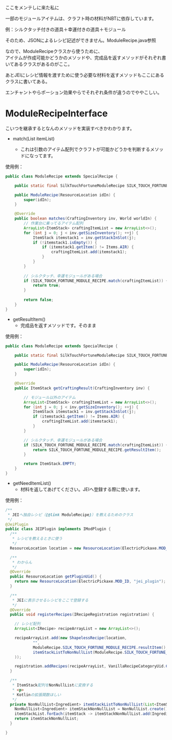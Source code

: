 ここをメンテしに来た私に

一部のモジュールアイテムは、クラフト時の材料がNBTに依存しています。  

例：シルクタッチ付きの道具＋幸運付きの道具＋モジュール

そのため、JSONによるレシピ記述ができません。ModuleRecipe.java参照

なので、ModuleRecipeクラスから使うために、  
アイテムが作成可能かどうかのメソッドや、完成品を返すメソッドがそれぞれ書いてあるクラスがあるのがここ。

あとJEIにレシピ情報を渡すために使う必要な材料を返すメソッドもここにあるクラスに書いてある。

エンチャントやらポーション効果やらでそれぞれ条件が違うのでややこしい。

# ModuleRecipeInterface
こいつを継承するとなんのメソッドを実装すべきかわかります。

- match(List<ItemStack> itemList)
    - これは引数のアイテム配列でクラフトが可能かどうかを判断するメソッドになってます。
    
使用例：
```java
public class ModuleRecipe extends SpecialRecipe {

    public static final SilkTouchFortuneModuleRecipe SILK_TOUCH_FORTUNE_MODULE_RECIPE = new SilkTouchFortuneModuleRecipe();

    public ModuleRecipe(ResourceLocation idIn) {
        super(idIn);
    }

    @Override
    public boolean matches(CraftingInventory inv, World worldIn) {
        // 作業台に乗ってるアイテム配列
        ArrayList<ItemStack> craftingItemList = new ArrayList<>();
        for (int j = 0; j < inv.getSizeInventory(); ++j) {
            ItemStack itemstack1 = inv.getStackInSlot(j);
            if (!itemstack1.isEmpty()) {
                if (itemstack1.getItem() != Items.AIR) {
                    craftingItemList.add(itemstack1);
                }
            }
        }
        
        // シルクタッチ、幸運モジュールがある場合
        if (SILK_TOUCH_FORTUNE_MODULE_RECIPE.match(craftingItemList)) {
            return true;
        }
        
        return false;
    }
}
```

- getResultItem()
    - 完成品を返すメソッドです。そのまま
    
使用例：

```java
public class ModuleRecipe extends SpecialRecipe {

    public static final SilkTouchFortuneModuleRecipe SILK_TOUCH_FORTUNE_MODULE_RECIPE = new SilkTouchFortuneModuleRecipe();

    public ModuleRecipe(ResourceLocation idIn) {
        super(idIn);
    }

    @Override
    public ItemStack getCraftingResult(CraftingInventory inv) {

        // モジュール以外のアイテム
        ArrayList<ItemStack> craftingItemList = new ArrayList<>();
        for (int j = 0; j < inv.getSizeInventory(); ++j) {
            ItemStack itemstack1 = inv.getStackInSlot(j);
            if (itemstack1.getItem() != Items.AIR) {
                craftingItemList.add(itemstack1);
            }
        }

        // シルクタッチ、幸運モジュールがある場合
        if (SILK_TOUCH_FORTUNE_MODULE_RECIPE.match(craftingItemList)) {
            return SILK_TOUCH_FORTUNE_MODULE_RECIPE.getResultItem();
        }

        return ItemStack.EMPTY;
    }
}
```

- getNeedItemList()
    - 材料を返してあげてください。JEIへ登録する際に使います。
    
使用例：
```java
/**
 * JEIへ独自レシピ（{@link ModuleRecipe}）を教えるためのクラス
 */
@JeiPlugin
public class JEIPlugin implements IModPlugin {
  /**
   * レシピを教えるときに使う
   */
  ResourceLocation location = new ResourceLocation(ElectricPickaxe.MOD_ID, "module_recipe");

  /**
   * わからん
   */
  @Override
  public ResourceLocation getPluginUid() {
    return new ResourceLocation(ElectricPickaxe.MOD_ID, "jei_plugin");
  }

  /**
   * JEIに表示させるレシピをここで登録する
   */
  @Override
  public void registerRecipes(IRecipeRegistration registration) {

    // レシピ配列
    ArrayList<IRecipe> recipeArrayList = new ArrayList<>();

    recipeArrayList.add(new ShapelessRecipe(location,
            "",
            ModuleRecipe.SILK_TOUCH_FORTUNE_MODULE_RECIPE.resultItem(),
            itemStackListToNonNullList(ModuleRecipe.SILK_TOUCH_FORTUNE_MODULE_RECIPE.getNeedItemList())
    ));

    registration.addRecipes(recipeArrayList, VanillaRecipeCategoryUid.CRAFTING);
  }

  /**
   * ItemStack配列をNonNullListに変換する
   * <p>
   * Kotlinの拡張関数ほしい
   */
  private NonNullList<Ingredient> itemStackListToNonNullList(List<ItemStack> itemStackList) {
    NonNullList<Ingredient> itemStackNonNullList = NonNullList.create();
    itemStackList.forEach(itemStack -> itemStackNonNullList.add(Ingredient.fromStacks(itemStack)));
    return itemStackNonNullList;
  }

}
```